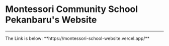 # Montessori Community School Pekanbaru's Website
<hr/>
The Link is below:
**https://montessori-school-website.vercel.app/**
